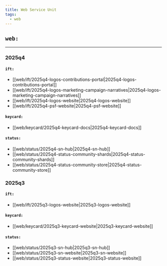 ```yaml
---
title: Web Service Unit
tags:
  - web
---
```


## `web:`

---

### 2025q4

#### `ift:`

- [[web/ift/2025q4-logos-contributions-portal|2025q4-logos-contributions-portal]]
- [[web/ift/2025q4-logos-marketing-campaign-narratives|2025q4-logos-marketing-campaign-narratives]]
- [[web/ift/2025q4-logos-website|2025q4-logos-website]]
- [[web/ift/2025q4-psf-website|2025q4-psf-website]]

#### `keycard:`

- [[web/keycard/2025q4-keycard-docs|2025q4-keycard-docs]]

#### `status:`

- [[web/status/2025q4-sn-hub|2025q4-sn-hub]]
- [[web/status/2025q4-status-community-shards|2025q4-status-community-shards]]
- [[web/status/2025q4-status-community-store|2025q4-status-community-store]]

### 2025q3

#### `ift:`

- [[web/ift/2025q3-logos-website|2025q3-logos-website]]

#### `keycard:`

- [[web/keycard/2025q3-keycard-website|2025q3-keycard-website]]

#### `status:`

- [[web/status/2025q3-sn-hub|2025q3-sn-hub]]
- [[web/status/2025q3-sn-website|2025q3-sn-website]]
- [[web/status/2025q3-status-website|2025q3-status-website]]
